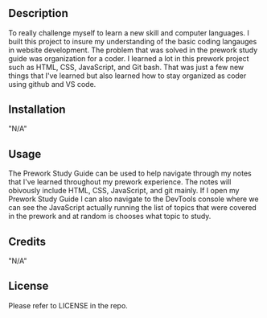 # <Prework Study Guide Webpage>

## Description

To really challenge myself to learn a new skill and computer languages. I built this project to insure my understanding of the basic coding langauges in website development. The problem that was solved in the prework study guide was organization for a coder. I learned a lot in this prework project such as HTML, CSS, JavaScript, and Git bash. That was just a few new things that I've learned but also learned how to stay organized as coder using github and VS code.     

## Installation

"N/A"

## Usage

The Prework Study Guide can be used to help navigate through my notes that I've learned throughout my prework experience. The notes will obivously include HTML, CSS, JavaScript, and git mainly. If I open my Prework Study Guide I can also navigate to the DevTools console where we can see the JavaScript actually running the list of topics that were covered in the prework and at random is chooses what topic to study.    

## Credits

"N/A"

## License

Please refer to LICENSE in the repo.

